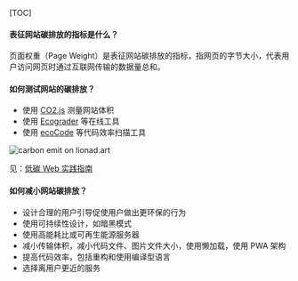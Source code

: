 
[TOC]

#### 表征网站碳排放的指标是什么？

页面权重（Page Weight）是表征网站碳排放的指标，指网页的字节大小，代表用户访问网页时通过互联网传输的数据量总和。
#### 如何测试网站的碳排放？

* 使用 [CO2.js](https://www.thegreenwebfoundation.org/co2-js/) 测量网站体积
* 使用 [Ecograder](https://ecograder.com/) 等在线工具
* 使用 [ecoCode](https://github.com/green-code-initiative/ecoCode) 等代码效率扫描工具

![carbon emit on lionad.art](https://mgear-image.oss-cn-shanghai.aliyuncs.com/image/other/20230813222748.png)

见：[低碳 Web 实践指南](https://read.readwise.io/new/read/01h7qk5024949xp5mhzkb6mmhr)
#### 如何减小网站碳排放？

* 设计合理的用户引导促使用户做出更环保的行为
* 使用可持续性设计，如暗黑模式
* 使用高能耗比或可再生能源服务器
* 减小传输体积，减小代码文件、图片文件大小，使用懒加载，使用 PWA 架构
* 提高代码效率，包括重构和使用编译型语言
* 选择离用户更近的服务


